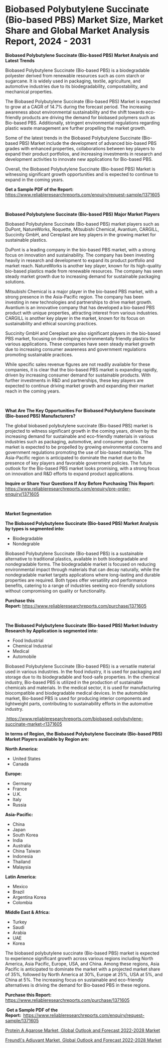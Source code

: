 <p><h1>Biobased Polybutylene Succinate (Bio-based PBS) Market Size, Market Share and Global Market Analysis Report, 2024 - 2031</h1></p><p><strong>Biobased Polybutylene Succinate (Bio-based PBS) Market Analysis and Latest Trends</strong></p>
<p><p>Biobased Polybutylene Succinate (Bio-based PBS) is a biodegradable polyester derived from renewable resources such as corn starch or sugarcane. It is widely used in packaging, textile, agriculture, and automotive industries due to its biodegradability, compostability, and mechanical properties.</p><p>The Biobased Polybutylene Succinate (Bio-based PBS) Market is expected to grow at a CAGR of 14.7% during the forecast period. The increasing awareness about environmental sustainability and the shift towards eco-friendly products are driving the demand for biobased polymers such as Bio-based PBS. Additionally, stringent environmental regulations regarding plastic waste management are further propelling the market growth.</p><p>Some of the latest trends in the Biobased Polybutylene Succinate (Bio-based PBS) Market include the development of advanced bio-based PBS grades with enhanced properties, collaborations between key players to expand their product portfolios, and increasing investments in research and development activities to innovate new applications for Bio-based PBS.</p><p>Overall, the Biobased Polybutylene Succinate (Bio-based PBS) Market is witnessing significant growth opportunities and is expected to continue to expand in the coming years.</p></p>
<p><strong>Get a Sample PDF of the Report:&nbsp;</strong> <a href="https://www.reliableresearchreports.com/enquiry/request-sample/1371605">https://www.reliableresearchreports.com/enquiry/request-sample/1371605</a></p>
<p>&nbsp;</p>
<p><strong>Biobased Polybutylene Succinate (Bio-based PBS) Major Market Players</strong></p>
<p><p>Biobased Polybutylene Succinate (Bio-based PBS) market players such as DuPont, NatureWorks, Roquette, Mitsubishi Chemical, Avantium, CARGILL, Succinity GmbH, and Cereplast are key players in the growing market for sustainable plastics.</p><p>DuPont is a leading company in the bio-based PBS market, with a strong focus on innovation and sustainability. The company has been investing heavily in research and development to expand its product portfolio and market reach. NatureWorks is another key player, known for its high-quality bio-based plastics made from renewable resources. The company has seen steady market growth due to increasing demand for sustainable packaging solutions.</p><p>Mitsubishi Chemical is a major player in the bio-based PBS market, with a strong presence in the Asia-Pacific region. The company has been investing in new technologies and partnerships to drive market growth. Avantium is an innovative company that has developed a bio-based PBS product with unique properties, attracting interest from various industries. CARGILL is another key player in the market, known for its focus on sustainability and ethical sourcing practices.</p><p>Succinity GmbH and Cereplast are also significant players in the bio-based PBS market, focusing on developing environmentally friendly plastics for various applications. These companies have seen steady market growth due to increasing consumer awareness and government regulations promoting sustainable practices.</p><p>While specific sales revenue figures are not readily available for these companies, it is clear that the bio-based PBS market is expanding rapidly, driven by increasing consumer demand for sustainable products. With further investments in R&D and partnerships, these key players are expected to continue driving market growth and expanding their market reach in the coming years.</p></p>
<p>&nbsp;</p>
<p><strong>What Are The Key Opportunities For Biobased Polybutylene Succinate (Bio-based PBS) Manufacturers?</strong></p>
<p><p>The global biobased polybutylene succinate (Bio-based PBS) market is projected to witness significant growth in the coming years, driven by the increasing demand for sustainable and eco-friendly materials in various industries such as packaging, automotive, and consumer goods. The market is expected to be propelled by growing environmental concerns and government regulations promoting the use of bio-based materials. The Asia-Pacific region is anticipated to dominate the market due to the presence of key players and favorable government policies. The future outlook for the Bio-based PBS market looks promising, with a strong focus on innovation and R&D efforts to expand product applications.</p></p>
<p><strong>Inquire or Share Your Questions If Any Before Purchasing This Report:</strong> <a href="https://www.reliableresearchreports.com/enquiry/pre-order-enquiry/1371605">https://www.reliableresearchreports.com/enquiry/pre-order-enquiry/1371605</a></p>
<p>&nbsp;</p>
<p><strong>Market Segmentation</strong></p>
<p><strong>The Biobased Polybutylene Succinate (Bio-based PBS) Market Analysis by types is segmented into:</strong></p>
<p><ul><li>Biodegradable</li><li>Nondegrable</li></ul></p>
<p><p>Biobased Polybutylene Succinate (Bio-based PBS) is a sustainable alternative to traditional plastics, available in both biodegradable and nondegradable forms. The biodegradable market is focused on reducing environmental impact through materials that can decay naturally, while the nondegradable market targets applications where long-lasting and durable properties are required. Both types offer versatility and performance benefits, catering to a range of industries seeking eco-friendly solutions without compromising on quality or functionality.</p></p>
<p><strong>Purchase this Report:&nbsp;</strong><a href="https://www.reliableresearchreports.com/purchase/1371605">https://www.reliableresearchreports.com/purchase/1371605</a></p>
<p>&nbsp;</p>
<p><strong>The Biobased Polybutylene Succinate (Bio-based PBS) Market Industry Research by Application is segmented into:</strong></p>
<p><ul><li>Food Industrial</li><li>Chemical Industrial</li><li>Medical</li><li>Automobile</li></ul></p>
<p><p>Biobased Polybutylene Succinate (Bio-based PBS) is a versatile material used in various industries. In the food industry, it is used for packaging and storage due to its biodegradable and food-safe properties. In the chemical industry, Bio-based PBS is utilized in the production of sustainable chemicals and materials. In the medical sector, it is used for manufacturing biocompatible and biodegradable medical devices. In the automobile market, Bio-based PBS is used for producing interior components and lightweight parts, contributing to sustainability efforts in the automotive industry.</p></p>
<p><a href="https://www.reliableresearchreports.com/biobased-polybutylene-succinate-market-r1371605">&nbsp;https://www.reliableresearchreports.com/biobased-polybutylene-succinate-market-r1371605</a></p>
<p><strong>In terms of Region, the Biobased Polybutylene Succinate (Bio-based PBS) Market Players available by Region are:</strong></p>
<p>
    <p> <strong> North America: </strong>
        <ul>
            <li>United States</li>
            <li>Canada</li>
        </ul>
        </p> 
    <p> <strong> Europe: </strong>
        <ul>
            <li>Germany</li>
            <li>France</li>
            <li>U.K.</li>
            <li>Italy</li>
            <li>Russia</li>
        </ul>
        </p> 
    <p> <strong> Asia-Pacific: </strong>
        <ul>
            <li>China</li>
            <li>Japan</li>
            <li>South Korea</li>
            <li>India</li>
            <li>Australia</li>
            <li>China Taiwan</li>
            <li>Indonesia</li>
            <li>Thailand</li>
            <li>Malaysia</li>
        </ul>
        </p> 
    <p> <strong> Latin America: </strong>
        <ul>
            <li>Mexico</li>
            <li>Brazil</li>
            <li>Argentina Korea</li>
            <li>Colombia</li>
        </ul>
        </p> 
    <p> <strong> Middle East & Africa: </strong>
        <ul>
            <li>Turkey</li>
            <li>Saudi</li>
            <li>Arabia</li>
            <li>UAE</li>
            <li>Korea</li>
        </ul>
    </p>
    </p>
<p><p>The biobased polybutylene succinate (Bio-based PBS) market is expected to experience significant growth across various regions including North America, Asia Pacific, Europe, USA, and China. Among these regions, Asia Pacific is anticipated to dominate the market with a projected market share of 35%, followed by North America at 30%, Europe at 25%, USA at 5%, and China at 5%. The increasing focus on sustainable and eco-friendly alternatives is driving the demand for Bio-based PBS in these regions.</p></p>
<p><strong>Purchase this Report: </strong><a href="https://www.reliableresearchreports.com/purchase/1371605">https://www.reliableresearchreports.com/purchase/1371605</a></p>
<p>&nbsp;<strong>Get a Sample PDF of the Report:&nbsp;&nbsp;</strong><a href="https://www.reliableresearchreports.com/enquiry/request-sample/1371605">https://www.reliableresearchreports.com/enquiry/request-sample/1371605</a></p>
<p><strong></strong></p>
<p><p><a href="https://github.com/gminerid/Market-Research-Report-List-1/blob/main/protein-a-agarose-market-global-outlook-and-forecast-2022-2028-market.md">Protein A Agarose Market, Global Outlook and Forecast 2022-2028 Market</a></p><p><a href="https://github.com/hrhzhypq19/Market-Research-Report-List-1/blob/main/freunds-adjuvant-market-global-outlook-and-forecast-2022-2028-market.md">Freund\'s Adjuvant Market, Global Outlook and Forecast 2022-2028 Market</a></p></p>
